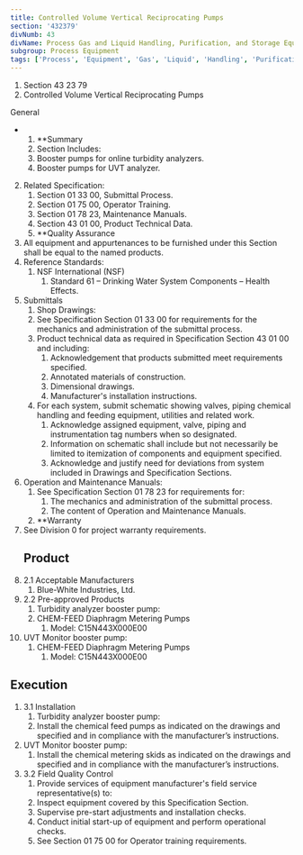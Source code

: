 ```yaml
---
title: Controlled Volume Vertical Reciprocating Pumps
section: '432379'
divNumb: 43
divName: Process Gas and Liquid Handling, Purification, and Storage Equipment
subgroup: Process Equipment
tags: ['Process', 'Equipment', 'Gas', 'Liquid', 'Handling', 'Purification', 'Storage', 'Controlled', 'Volume', 'Vertical', 'Reciprocating', 'Pumps']
---
```


   1. Section 43 23 79
   1. Controlled Volume Vertical Reciprocating Pumps

General

* 
	1. **Summary
   1. Section Includes:
	1. Booster pumps for online turbidity analyzers.
	2. Booster pumps for UVT analyzer.
2. Related Specification:
	1. Section 01 33 00, Submittal Process.
	2. Section 01 75 00, Operator Training.
	3. Section 01 78 23, Maintenance Manuals.
	4. Section 43 01 00, Product Technical Data.
	5. **Quality Assurance
3. All equipment and appurtenances to be furnished under this Section shall be equal to the named products.
4. Reference Standards:
	1. NSF International (NSF)
		1. Standard 61 – Drinking Water System Components – Health Effects.
3. Submittals
   1. Shop Drawings:
	1. See Specification Section 01 33 00 for requirements for the mechanics and administration of the submittal process.
	2. Product technical data as required in Specification Section 43 01 00 and including:
		1. Acknowledgement that products submitted meet requirements specified.
		2. Annotated materials of construction.
		3. Dimensional drawings.
		4. Manufacturer's installation instructions.
	3. For each system, submit schematic showing valves, piping chemical handling and feeding equipment, utilities and related work.
		1. Acknowledge assigned equipment, valve, piping and instrumentation tag numbers when so designated.
		2. Information on schematic shall include but not necessarily be limited to itemization of components and equipment specified.
		3. Acknowledge and justify need for deviations from system included in Drawings and Specification Sections.
2. Operation and Maintenance Manuals:
	1. See Specification Section 01 78 23 for requirements for:
		1. The mechanics and administration of the submittal process.
		2. The content of Operation and Maintenance Manuals.
	2. **Warranty
3. See Division 0 for project warranty requirements.
   ## Product
1. 2.1 Acceptable Manufacturers
   1. Blue-White Industries, Ltd.
1. 2.2 Pre-approved Products
   1. Turbidity analyzer booster pump:
	1. CHEM-FEED Diaphragm Metering Pumps
		1. Model: C15N443X000E00
2. UVT Monitor booster pump:
	1. CHEM-FEED Diaphragm Metering Pumps
		1. Model: C15N443X000E00


## Execution

1. 3.1 Installation
   1. Turbidity analyzer booster pump:
	1. Install the chemical feed pumps as indicated on the drawings and specified and in compliance with the manufacturer’s instructions.
2. UVT Monitor booster pump:
	1. Install the chemical metering skids as indicated on the drawings and specified and in compliance with the manufacturer’s instructions.
1. 3.2 Field Quality Control
   1. Provide services of equipment manufacturer's field service representative(s) to:
	1. Inspect equipment covered by this Specification Section.
	2. Supervise pre-start adjustments and installation checks.
	3. Conduct initial start-up of equipment and perform operational checks.
	4. See Section 01 75 00 for Operator training requirements.

